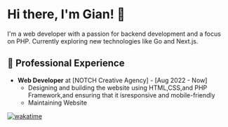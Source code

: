 # Hi there, I'm Gian! 👋

I'm a web developer with a passion for backend development and a focus on PHP. Currently exploring new technologies like Go and Next.js. 

## 💼 Professional Experience

- **Web Developer** at [NOTCH Creative Agency] - [Aug 2022 - Now]
  - Designing and building the website using HTML,CSS,and PHP Framework,and ensuring that it isresponsive and mobile-friendly
  - Maintaining Website

[![wakatime](https://wakatime.com/badge/user/2af9fbc4-5d3f-4cb7-8624-ecc6dec5841b.svg)](https://wakatime.com/@a0049133-71b7-49d5-bacc-172661fd14f7)
